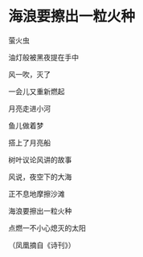 # 海浪要擦出一粒火种

萤火虫

油灯般被黑夜提在手中

风一吹，灭了

一会儿又重新燃起

月亮走进小河

鱼儿做着梦

搭上了月亮船

树叶议论风讲的故事

风说，夜空下的大海

正不息地摩擦沙滩

海浪要擦出一粒火种

点燃一不小心熄灭的太阳

（凤凰摘自《诗刊》）
